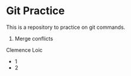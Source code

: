# Git Practice


This is a repository to practice on git commands.
1. Merge conflicts

Clemence
Loic
- 1
- 2